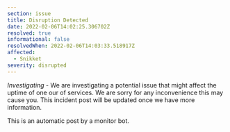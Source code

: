 ```yaml
---
section: issue
title: Disruption Detected
date: 2022-02-06T14:02:25.306702Z
resolved: true
informational: false
resolvedWhen: 2022-02-06T14:03:33.518917Z
affected:
  - Snikket
severity: disrupted
---
```

*Investigating* - We are investigating a potential issue that might affect the uptime of one our of services. We are sorry for any inconvenience this may cause you. This incident post will be updated once we have more information.

This is an automatic post by a monitor bot.
        